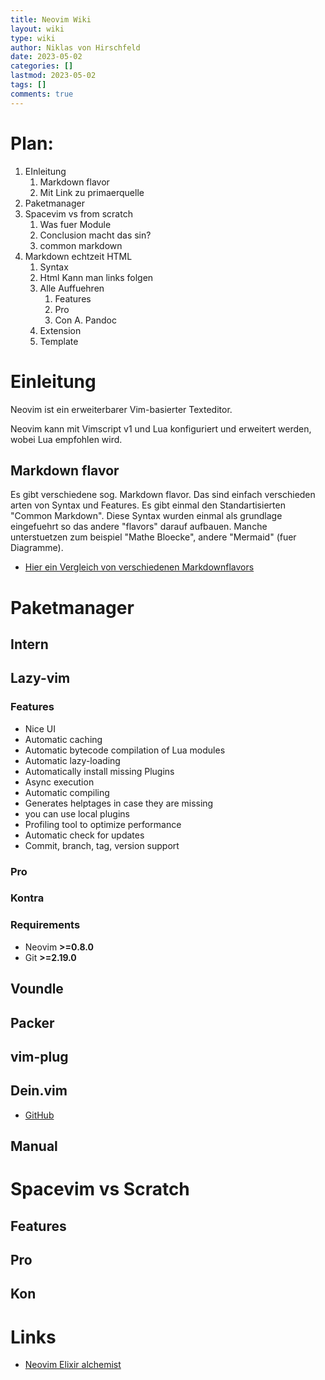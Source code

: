 ```yaml
---
title: Neovim Wiki
layout: wiki
type: wiki
author: Niklas von Hirschfeld
date: 2023-05-02
categories: []
lastmod: 2023-05-02
tags: []
comments: true
---
```


# Plan:

1. EInleitung
    1. Markdown flavor 
    2. Mit Link zu primaerquelle
2. Paketmanager
3. Spacevim vs from scratch
    1. Was fuer Module
    2. Conclusion macht das sin?
    1. common markdown
4. Markdown echtzeit HTML
    1. Syntax
    2. Html Kann man links folgen
    3. Alle Auffuehren
        1. Features
        2. Pro
        3. Con
A. Pandoc
    1. Extension
    2. Template

# Einleitung

Neovim ist ein erweiterbarer Vim-basierter Texteditor.

Neovim kann mit Vimscript v1 und Lua konfiguriert und erweitert werden,
wobei Lua empfohlen wird.

## Markdown flavor

Es gibt verschiedene sog. Markdown flavor. Das sind einfach
verschieden arten von Syntax und Features. Es gibt einmal
den Standartisierten "Common Markdown". Diese Syntax wurden 
einmal als grundlage eingefuehrt so das andere "flavors" darauf
aufbauen. Manche unterstuetzen zum beispiel "Mathe Bloecke", andere
"Mermaid" (fuer Diagramme).

- [Hier ein Vergleich von verschiedenen Markdownflavors](https://gist.github.com/vimtaai/99f8c89e7d3d02a362117284684baa0f)

# Paketmanager

## Intern

## Lazy-vim

### Features

- Nice UI
- Automatic caching
- Automatic bytecode compilation of Lua modules
- Automatic lazy-loading
- Automatically install missing Plugins
- Async execution
- Automatic compiling
- Generates helptages in case they are missing
- you can use local plugins
- Profiling tool to optimize performance
- Automatic check for updates
- Commit, branch, tag, version support

### Pro

### Kontra

### Requirements

- Neovim **>=0.8.0**
- Git **>=2.19.0**

## Voundle

## Packer

## vim-plug

## Dein.vim

- [GitHub](https://github.com/Shougo/dein.vim)

## Manual

# Spacevim vs Scratch

## Features

## Pro

## Kon



# Links

- [Neovim Elixir alchemist](https://github.com/slashmili/alchemist.vim)
